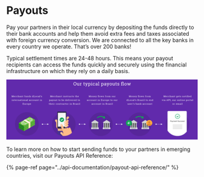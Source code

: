 # Payouts

Pay your partners in their local currency by depositing the funds directly to their bank accounts and help them avoid extra fees and taxes associated with foreign currency conversion. We are connected to all the key banks in every country we operate. That’s over 200 banks!

Typical settlement times are 24-48 hours. This means your payout recipients can access the funds quickly and securely using the financial infrastructure on which they rely on a daily basis.

![](../.gitbook/assets/image%20%2819%29.png)

To learn more on how to start sending funds to your partners in emerging countries, visit our Payouts API Reference:

{% page-ref page="../api-documentation/payout-api-reference/" %}







